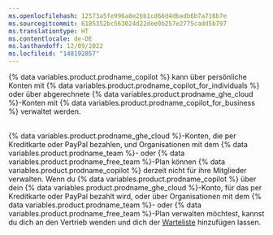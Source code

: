 ```yaml
---
ms.openlocfilehash: 12573a5fe996a8e2bb1cd66d4dbadb6b7a716b7e
ms.sourcegitcommit: 6185352bc563024d22dee0b257e2775cadd5b797
ms.translationtype: HT
ms.contentlocale: de-DE
ms.lasthandoff: 12/09/2022
ms.locfileid: "148192857"
---
```

{% data variables.product.prodname_copilot %} kann über persönliche Konten mit {% data variables.product.prodname_copilot_for_individuals %} oder über abgerechnete {% data variables.product.prodname_ghe_cloud %}-Konten mit {% data variables.product.prodname_copilot_for_business %} verwaltet werden.<br><br>

{% data variables.product.prodname_ghe_cloud %}-Konten, die per Kreditkarte oder PayPal bezahlen, und Organisationen mit dem {% data variables.product.prodname_team %}- oder {% data variables.product.prodname_free_team %}-Plan können {% data variables.product.prodname_copilot %} derzeit nicht für ihre Mitglieder verwalten. Wenn du {% data variables.product.prodname_copilot %} über dein {% data variables.product.prodname_ghe_cloud %}-Konto, für das per Kreditkarte oder PayPal bezahlt wird, oder über Organisationen mit dem {% data variables.product.prodname_team %}- oder {% data variables.product.prodname_free_team %}-Plan verwalten möchtest, kannst du dich an den Vertrieb wenden und dich der [Warteliste](https://github.com/enterprise/contact?ref_page=/pricing?_features=site_copilot_biz_ga&ref_cta=Contact%20Sales&ref_loc=cards) hinzufügen lassen.

